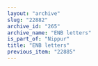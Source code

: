 ```yaml
---
layout: "archive"
slug: "22882"
archive_id: "265"
archive_name: "ENB letters"
is_part_of: "Nippur"
title: "ENB letters"
previous_item: "22885"
---
```

